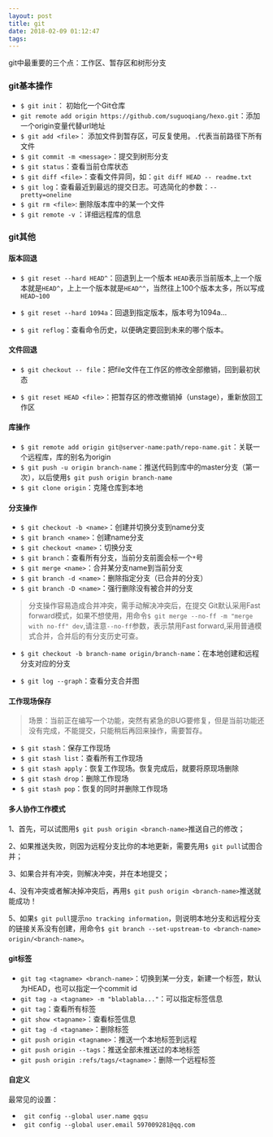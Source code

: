 ```yaml
---
layout: post
title: git
date: 2018-02-09 01:12:47
tags:
---
```


git中最重要的三个点：工作区、暂存区和树形分支

### git基本操作

- `$ git init`： 初始化一个Git仓库
- `git remote add origin https://github.com/suguoqiang/hexo.git`：添加一个origin变量代替url地址
- `$ git add <file>`： 添加文件到暂存区，可反复使用。`.`代表当前路径下所有文件
- `$ git commit -m <message>`：提交到树形分支
- `$ git status`：查看当前仓库状态
- `$ git diff <file>`：查看文件异同，如：`git diff HEAD -- readme.txt `
- `$ git log`：查看最近到最远的提交日志。可选简化的参数：`--pretty=oneline`
- `$ git rm <file>`: 删除版本库中的某一个文件
- `$ git remote -v` ：详细远程库的信息

<!-- more -->

### git其他

####  版本回退
- `$ git reset --hard HEAD^`：回退到上一个版本
`HEAD`表示当前版本,上一个版本就是`HEAD^`，上上一个版本就是`HEAD^^`，当然往上100个版本太多，所以写成`HEAD~100`

- `$ git reset --hard 1094a`：回退到指定版本，版本号为1094a...

- `$ git reflog`：查看命令历史，以便确定要回到未来的哪个版本。

#### 文件回退
- `$ git checkout -- file`：把file文件在工作区的修改全部撤销，回到最初状态

- `$ git reset HEAD <file>`：把暂存区的修改撤销掉（unstage），重新放回工作区

#### 库操作
- `$ git remote add origin git@server-name:path/repo-name.git`：关联一个远程库，库的别名为origin
- `$ git push -u origin branch-name`：推送代码到库中的master分支（第一次），以后使用`$ git push origin branch-name`
- `$ git clone origin`：克隆仓库到本地

#### 分支操作
- `$ git checkout -b <name>`：创建并切换分支到name分支
- `$ git branch <name>`：创建name分支
- `$ git checkout <name>`：切换分支
- `$ git branch`：查看所有分支，当前分支前面会标一个`*`号
- `$ git merge <name>`：合并某分支name到当前分支
- `$ git branch -d <name>`：删除指定分支（已合并的分支）
- `$ git branch -D <name>`：强行删除没有被合并的分支

>分支操作容易造成合并冲突，需手动解决冲突后，在提交
>Git默认采用Fast forward模式，如果不想使用，用命令`$ git merge --no-ff -m "merge with no-ff" dev`,请注意`--no-ff`参数，表示禁用Fast forward,采用普通模式合并，合并后的有分支历史可查。

- `$ git checkout -b branch-name origin/branch-name`：在本地创建和远程分支对应的分支

- `$ git log --graph`：查看分支合并图

#### 工作现场保存
>场景：当前正在编写一个功能，突然有紧急的BUG要修复，但是当前功能还没有完成，不能提交，只能稍后再回来操作，需要暂存。
- `$ git stash`：保存工作现场
- `$ git stash list`：查看所有工作现场
- `$ git stash apply`：恢复工作现场。恢复完成后，就要将原现场删除
- `$ git stash drop`：删除工作现场
- `$ git stash pop`：恢复的同时并删除工作现场

#### 多人协作工作模式

1、首先，可以试图用`$ git push origin <branch-name>`推送自己的修改；

2、如果推送失败，则因为远程分支比你的本地更新，需要先用`$ git pull`试图合并；

3、如果合并有冲突，则解决冲突，并在本地提交；

4、没有冲突或者解决掉冲突后，再用`$ git push origin <branch-name>`推送就能成功！

5、如果`$ git pull`提示`no tracking information`，则说明本地分支和远程分支的链接关系没有创建，用命令`$ git branch --set-upstream-to <branch-name> origin/<branch-name>`。 

#### git标签
- `git tag <tagname> <branch-name>`：切换到某一分支，新建一个标签，默认为HEAD，也可以指定一个commit id
- `git tag -a <tagname> -m "blablabla..."`：可以指定标签信息
- `git tag`：查看所有标签
- `git show <tagname>`：查看标签信息
- `git tag -d <tagname>`：删除标签
- `git push origin <tagname>`：推送一个本地标签到远程
- `git push origin --tags`：推送全部未推送过的本地标签
- `git push origin :refs/tags/<tagname>`：删除一个远程标签

#### 自定义
最常见的设置：

- ` git config --global user.name gqsu`
- ` git config --global user.email 597009281@qq.com`






